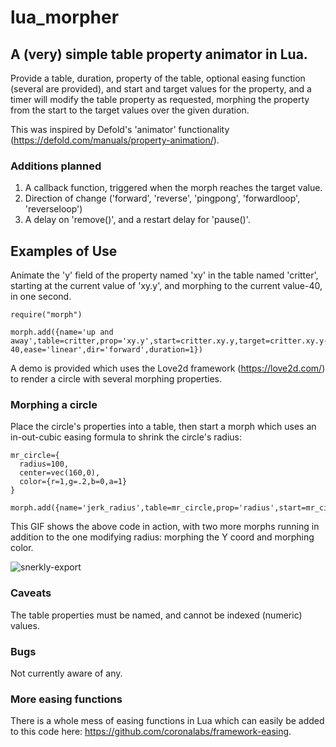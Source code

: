 # lua_morpher
## A (very) simple table property animator in Lua.

Provide a table, duration, property of the table, optional easing function (several are provided), and start and target values for the property, and a timer will modify the table property as requested, morphing the property from the start to the target values over the given duration.

This was inspired by Defold's 'animator' functionality (https://defold.com/manuals/property-animation/).


### Additions planned
1. A callback function, triggered when the morph reaches the target value.
2. Direction of change ('forward', 'reverse', 'pingpong', 'forwardloop', 'reverseloop')
3. A delay on 'remove()', and a restart delay for 'pause()'.


## **Examples of Use**

Animate the 'y' field of the property named 'xy' in the table named 'critter', starting at the current value of 'xy.y', and morphing to the current value-40, in one second.

```
require("morph")

morph.add({name='up and away',table=critter,prop='xy.y',start=critter.xy.y,target=critter.xy.y-40,ease='linear',dir='forward',duration=1})
```
A demo is provided which uses the Love2d framework (https://love2d.com/) to render a circle with several morphing properties.


### Morphing a circle

Place the circle's properties into a table, then start a morph which uses an in-out-cubic easing formula to shrink the circle's radius:

```
mr_circle={
  radius=100,
  center=vec(160,0),
  color={r=1,g=.2,b=0,a=1}
}

morph.add({name='jerk_radius',table=mr_circle,prop='radius',start=mr_circle.radius,target=10,ease='in_out_cubic',dir='forward',duration=2})
```

This GIF shows the above code in action, with two more morphs running in addition to the one modifying radius: morphing the Y coord and morphing color.

![snerkly-export](https://github.com/mooncalf/lua_morpher/assets/3858160/0f12b27b-4b86-434a-946f-e66436d49411)

### Caveats

The table properties must be named, and cannot be indexed (numeric) values.

### Bugs

Not currently aware of any.

### More easing functions

There is a whole mess of easing functions in Lua which can easily be added to this code here: https://github.com/coronalabs/framework-easing.


